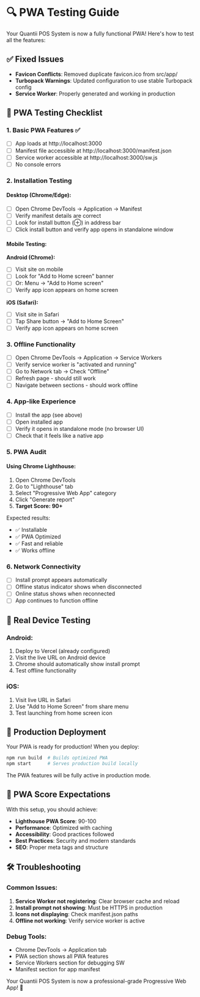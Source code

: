 # 🔍 PWA Testing Guide

Your Quantii POS System is now a fully functional PWA! Here's how to test all the features:

## ✅ Fixed Issues
- **Favicon Conflicts**: Removed duplicate favicon.ico from src/app/
- **Turbopack Warnings**: Updated configuration to use stable Turbopack config
- **Service Worker**: Properly generated and working in production

## 🧪 PWA Testing Checklist

### 1. **Basic PWA Features** ✅
- [ ] App loads at http://localhost:3000
- [ ] Manifest file accessible at http://localhost:3000/manifest.json
- [ ] Service worker accessible at http://localhost:3000/sw.js
- [ ] No console errors

### 2. **Installation Testing**
#### Desktop (Chrome/Edge):
- [ ] Open Chrome DevTools → Application → Manifest
- [ ] Verify manifest details are correct
- [ ] Look for install button (⊕) in address bar
- [ ] Click install button and verify app opens in standalone window

#### Mobile Testing:
**Android (Chrome):**
- [ ] Visit site on mobile
- [ ] Look for "Add to Home screen" banner
- [ ] Or: Menu → "Add to Home screen"
- [ ] Verify app icon appears on home screen

**iOS (Safari):**
- [ ] Visit site in Safari
- [ ] Tap Share button → "Add to Home Screen"
- [ ] Verify app icon appears on home screen

### 3. **Offline Functionality**
- [ ] Open Chrome DevTools → Application → Service Workers
- [ ] Verify service worker is "activated and running"
- [ ] Go to Network tab → Check "Offline"
- [ ] Refresh page - should still work
- [ ] Navigate between sections - should work offline

### 4. **App-like Experience**
- [ ] Install the app (see above)
- [ ] Open installed app
- [ ] Verify it opens in standalone mode (no browser UI)
- [ ] Check that it feels like a native app

### 5. **PWA Audit**
#### Using Chrome Lighthouse:
1. Open Chrome DevTools
2. Go to "Lighthouse" tab
3. Select "Progressive Web App" category
4. Click "Generate report"
5. **Target Score: 90+**

Expected results:
- ✅ Installable
- ✅ PWA Optimized
- ✅ Fast and reliable
- ✅ Works offline

### 6. **Network Connectivity**
- [ ] Install prompt appears automatically
- [ ] Offline status indicator shows when disconnected
- [ ] Online status shows when reconnected
- [ ] App continues to function offline

## 📱 Real Device Testing

### Android:
1. Deploy to Vercel (already configured)
2. Visit the live URL on Android device
3. Chrome should automatically show install prompt
4. Test offline functionality

### iOS:
1. Visit live URL in Safari
2. Use "Add to Home Screen" from share menu
3. Test launching from home screen icon

## 🚀 Production Deployment

Your PWA is ready for production! When you deploy:

```bash
npm run build  # Builds optimized PWA
npm start      # Serves production build locally
```

The PWA features will be fully active in production mode.

## 🎯 PWA Score Expectations

With this setup, you should achieve:
- **Lighthouse PWA Score**: 90-100
- **Performance**: Optimized with caching
- **Accessibility**: Good practices followed
- **Best Practices**: Security and modern standards
- **SEO**: Proper meta tags and structure

## 🛠 Troubleshooting

### Common Issues:
1. **Service Worker not registering**: Clear browser cache and reload
2. **Install prompt not showing**: Must be HTTPS in production
3. **Icons not displaying**: Check manifest.json paths
4. **Offline not working**: Verify service worker is active

### Debug Tools:
- Chrome DevTools → Application tab
- PWA section shows all PWA features
- Service Workers section for debugging SW
- Manifest section for app manifest

Your Quantii POS System is now a professional-grade Progressive Web App! 🎉
